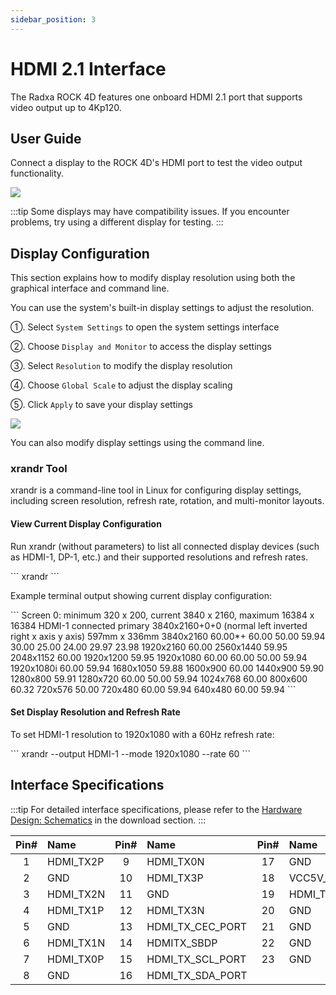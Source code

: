 ```yaml
---
sidebar_position: 3
---
```


# HDMI 2.1 Interface

The Radxa ROCK 4D features one onboard HDMI 2.1 port that supports video output up to 4Kp120.

## User Guide

Connect a display to the ROCK 4D's HDMI port to test the video output functionality.

<div style={{textAlign: 'center'}}>
  <img src="/img/rock4/4d/rock4d-hdmi.webp" style={{width: '80%', maxWidth: '1200px'}} />
</div>

:::tip
Some displays may have compatibility issues. If you encounter problems, try using a different display for testing.
:::

## Display Configuration

This section explains how to modify display resolution using both the graphical interface and command line.

<Tabs queryString="web-mode">

<TabItem value="Graphical Interface">

You can use the system's built-in display settings to adjust the resolution.

①. Select `System Settings` to open the system settings interface

②. Choose `Display and Monitor` to access the display settings

③. Select `Resolution` to modify the display resolution

④. Choose `Global Scale` to adjust the display scaling

⑤. Click `Apply` to save your display settings

<div style={{textAlign: 'center'}}>
  <img src="/img/rock4/4d/rock4d-hdmi-use.webp" style={{width: '100%', maxWidth: '1200px'}} />
</div>

</TabItem>

<TabItem value="Command Line">

You can also modify display settings using the command line.

### xrandr Tool

xrandr is a command-line tool in Linux for configuring display settings, including screen resolution, refresh rate, rotation, and multi-monitor layouts.

#### View Current Display Configuration

Run xrandr (without parameters) to list all connected display devices (such as HDMI-1, DP-1, etc.) and their supported resolutions and refresh rates.

<NewCodeBlock tip="radxa@radxa-4d$" type="device">
```
xrandr
```
</NewCodeBlock>

Example terminal output showing current display configuration:

<NewCodeBlock tip="radxa@radxa-4d$" type="device">
```
Screen 0: minimum 320 x 200, current 3840 x 2160, maximum 16384 x 16384
HDMI-1 connected primary 3840x2160+0+0 (normal left inverted right x axis y axis) 597mm x 336mm
   3840x2160     60.00*+  60.00    50.00    59.94    30.00    25.00    24.00    29.97    23.98  
   1920x2160     60.00  
   2560x1440     59.95  
   2048x1152     60.00  
   1920x1200     59.95  
   1920x1080     60.00    60.00    50.00    59.94  
   1920x1080i    60.00    59.94  
   1680x1050     59.88  
   1600x900      60.00  
   1440x900      59.90  
   1280x800      59.91  
   1280x720      60.00    50.00    59.94  
   1024x768      60.00  
   800x600       60.32  
   720x576       50.00  
   720x480       60.00    59.94  
   640x480       60.00    59.94
```
</NewCodeBlock>

#### Set Display Resolution and Refresh Rate

To set HDMI-1 resolution to 1920x1080 with a 60Hz refresh rate:

<NewCodeBlock tip="radxa@radxa-4d$" type="device">
```
xrandr --output HDMI-1 --mode 1920x1080 --rate 60
```
</NewCodeBlock>

</TabItem>
</Tabs>

## Interface Specifications

:::tip
For detailed interface specifications, please refer to the [Hardware Design: Schematics](../download) in the download section.
:::

| Pin# | Name      | Pin# | Name             | Pin# | Name                      |
| :--: | :-------- | :--: | :--------------- | :--: | :------------------------ |
|  1   | HDMI_TX2P |  9   | HDMI_TX0N        |  17  | GND                       |
|  2   | GND       |  10  | HDMI_TX3P        |  18  | VCC5V_HDMI_TX             |
|  3   | HDMI_TX2N |  11  | GND              |  19  | HDMI_TX_HPDIN/HDMITX_SBDN |
|  4   | HDMI_TX1P |  12  | HDMI_TX3N        |  20  | GND                       |
|  5   | GND       |  13  | HDMI_TX_CEC_PORT |  21  | GND                       |
|  6   | HDMI_TX1N |  14  | HDMITX_SBDP      |  22  | GND                       |
|  7   | HDMI_TX0P |  15  | HDMI_TX_SCL_PORT |  23  | GND                       |
|  8   | GND       |  16  | HDMI_TX_SDA_PORT |      |                           |
